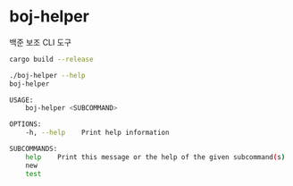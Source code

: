 # boj-helper
백준 보조 CLI 도구

```sh
cargo build --release
```

```sh
./boj-helper --help
boj-helper

USAGE:
    boj-helper <SUBCOMMAND>

OPTIONS:
    -h, --help    Print help information

SUBCOMMANDS:
    help    Print this message or the help of the given subcommand(s)
    new
    test
```
